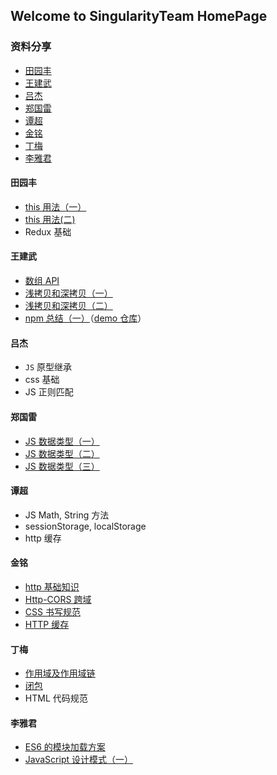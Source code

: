 ## Welcome to SingularityTeam HomePage

### 资料分享

- [田园丰](#田园丰)
- [王建武](#王建武)
- [吕杰](#吕杰)
- [郑国雷](#郑国雷)
- [谭超](谭超)
- [金铭](#金铭)
- [丁梅](#丁梅)
- [李雅君](#李雅君)

#### 田园丰

- [this 用法（一）](https://juejin.im/post/5b91eec26fb9a05d07191da6)
- [this 用法(二)](https://juejin.im/post/5b91eec26fb9a05d07191da6)
- Redux 基础

#### 王建武

- [数组 API](https://www.jianshu.com/p/440c1ae2049d)
- [浅拷贝和深拷贝（一）](https://www.jianshu.com/p/a68d491f8269)
- [浅拷贝和深拷贝（二）](https://www.jianshu.com/p/a68d491f8269)
- [npm 总结（一）](https://www.jianshu.com/p/921e0b89909b)（[demo 仓库](https://github.com/SingularityTeam/npm-demo)）

#### 吕杰

- `JS` 原型继承
- css 基础
- JS 正则匹配

#### 郑国雷

- [JS 数据类型（一）](https://github.com/MineHuicheng/MineHuicheng.github.io/issues/1)
- [JS 数据类型（二）](https://www.jianshu.com/p/943a9761c107)
- [JS 数据类型（三）](https://www.jianshu.com/p/634c06f49478)

#### 谭超

- JS Math, String 方法
- sessionStorage, localStorage
- http 缓存

#### 金铭

- [http 基础知识](https://www.jianshu.com/p/a8eb6aef97cc)
- [Http-CORS 跨域](https://www.jianshu.com/p/bb850d843e86)
- [CSS 书写规范](https://www.jianshu.com/p/59db3f0acd86)
- [HTTP 缓存](https://www.jianshu.com/p/65739164e22b)

#### 丁梅

- [作用域及作用域链](https://blog.csdn.net/d1105260363/article/details/81979292)
- [闭包](https://blog.csdn.net/d1105260363/article/details/82315554)
- HTML 代码规范

#### 李雅君

- [ES6 的模块加载方案](https://www.jianshu.com/p/39c40db654ab)
- [JavaScript 设计模式（一）](https://www.jianshu.com/p/b2a434fa84bb)
